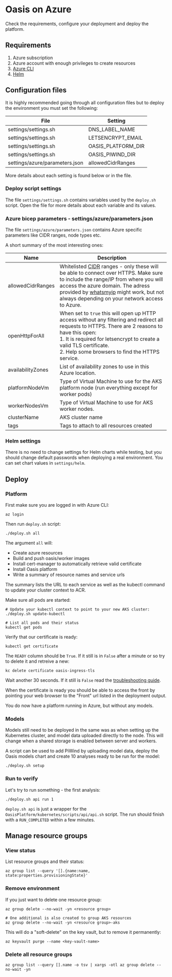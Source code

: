 # Oasis on Azure

Check the requirements, configure your deployment and deploy the platform.

## Requirements

1. Azure subscription
2. Azure account with enough privileges to create resources
3. [Azure CLI](https://docs.microsoft.com/en-us/cli/azure/install-azure-cli)
4. [Helm](https://helm.sh/) 

## Configuration files

It is highly recommended going through all configuration files but to deploy the environment you must set the following: 

| File                           | Setting            |
|--------------------------------|--------------------|
| settings/settings.sh           | DNS_LABEL_NAME     |
| settings/settings.sh           | LETSENCRYPT_EMAIL  |
| settings/settings.sh           | OASIS_PLATFORM_DIR |
| settings/settings.sh           | OASIS_PIWIND_DIR   |
| settings/azure/parameters.json | allowedCidrRanges  |

More details about each setting is found below or in the file.

### Deploy script settings

The file `settings/settings.sh` contains variables used by the `deploy.sh` script. Open the file for more details about each variable and its values.

### Azure bicep parameters - settings/azure/parameters.json

The file `settings/azure/parameters.json` contains Azure specific parameters like CIDR ranges, node types etc.

A short summary of the most interesting ones:

| Name              | Description                                                                                                                                                                                                                                                                                                                                                 |
|-------------------|-------------------------------------------------------------------------------------------------------------------------------------------------------------------------------------------------------------------------------------------------------------------------------------------------------------------------------------------------------------|
| allowedCidrRanges | Whitelisted [CIDR](https://en.wikipedia.org/wiki/Classless_Inter-Domain_Routing) ranges - only these will be able to connect over HTTPS. Make sure to include the range/IP from where you will access the azure domain. The adress provided by [whatsmyip](https://www.whatsmyip.org) might work, but not always depending on your network access to Azure. |
| openHttpForAll    | When set to `true` this will open up HTTP access without any filtering and redirect all requests to HTTPS. There are 2 reasons to have this open:<br>1. It is required for letsencrypt to create a valid TLS certificate.<br>2. Help some browsers to find the HTTPS service.                                                                               |
| availabilityZones | List of availability zones to use in this Azure location.                                                                                                                                                                                                                                                                                                   |
| platformNodeVm    | Type of Virtual Machine to use for the AKS platform node (run everything except for worker pods)                                                                                                                                                                                                                                                            |
| workerNodesVm     | Type of Virtual Machine to use for AKS worker nodes.                                                                                                                                                                                                                                                                                                        |
| clusterName       | AKS cluster name                                                                                                                                                                                                                                                                                                                                            |
| tags              | Tags to attach to all resources created                                                                                                                                                                                                                                                                                                                     |

### Helm settings

There is no need to change settings for Helm charts while testing, but you should change default passwords when deploying a real environment. You can set chart values in `settings/helm`.

## Deploy

### Platform

First make sure you are logged in with Azure CLI:

```
az login
```

Then run `deploy.sh` script:

```
./deploy.sh all
```

The argument `all` will:

 - Create azure resources
 - Build and push oasis/worker images
 - Install cert-manager to automatically retrieve valid certificate
 - Install Oasis platform
 - Write a summary of resource names and service urls

The summary lists the URL to each service as well as the kubectl command to update your cluster context to ACR.

Make sure all pods are started:

```
# Update your kubectl context to point to your new AKS cluster:
./deploy.sh update-kubectl

# List all pods and their status
kubectl get pods
```

Verify that our certificate is ready:

```
kubectl get certificate
```

The `READY` column should be `True`. If it still is in `False` after a minute or so try to delete it and retreive a new:

```
kc delete certificate oasis-ingress-tls
```

Wait another 30 seconds. If it still is `False` read the [troubleshooting guide](https://cert-manager.io/docs/faq/acme/).

When the certificate is ready you should be able to access the front by pointing your web browser to the "Front" url listed in the deployment output.

You do now have a platform running in Azure, but without any models.

### Models

Models still need to be deployed in the same was as when setting up the Kubernetes cluster, and model data uploaded directly to the node. This will change when a shared storage is enabled between server and workers.

A script can be used to add PiWind by uploading model data, deploy the Oasis models chart and create 10 analyses ready to be run for the model:

```
./deploy.sh setup
```

### Run to verify

Let's try to run something - the first analysis:

```
./deploy.sh api run 1
```

`deploy.sh api` is just a wrapper for the `OasisPlatform/kubernetes/scripts/api/api.sh` script. The run should finish with a `RUN_COMPLETED` within a few minutes.

## Manage resource groups

### View status

List resource groups and their status:

```
az group list --query '[].{name:name, state:properties.provisioningState}'
```

### Remove environment

If you just want to delete one resource group:

```
az group delete --no-wait -yn <resource group>

# One additional is also created to group AKS resources
az group delete --no-wait -yn <resource group>-aks
```

This will do a "soft-delete" on the key vault, but to remove it permanently:

```
az keyvault purge --name <key-vault-name>
```

### Delete all resource groups

```
az group list --query [].name -o tsv | xargs -otl az group delete --no-wait -yn
```
